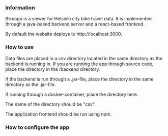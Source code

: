 ### Information

Bikeapp is a viewer for Helsinki city bike travel data. It is implemented through a java-based backend server and a react-based frontend.

By default the website deploys to http://localhost:3000.

### How to use

Data files are placed in a csv directory located in the same directory as the backend is running in.
If you are running the app through source code, place the directory in the /backend directory.

If the backend is run through a .jar-file, place the directory in the same directory as the .jar-file.

If running through a docker-container, place the directory here.

The name of the directory should be "csv".

The application frontend should be run using npm. 

### How to configure the app
